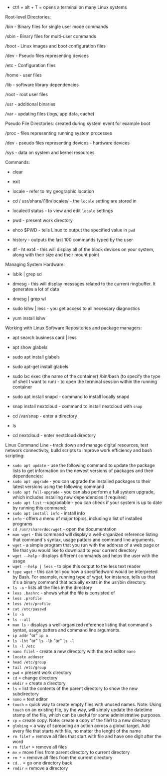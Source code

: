* ctrl + alt  + T = opens a terminal on many Linux systems

Root-level Directories:

/bin - Binary files for single user mode commands

/sbin - Binary files for multi-user commands

/boot - Linux images and boot configuration files

/dev - Pseudo files representing devices

/etc - Configuration files

/home - user files

/lib - software library dependencies

/root - root user files

/usr - additional binaries

/var - updating files (logs, app data, cache)

Pseudo File Directories: created during system event for example boot

/proc - files representing running system processes

/dev - pseudo files representing devices - hardware devices

/sys - data on system and kernel resources

Commands:

* clear

* exit

* locale - refer to my geographic location

* cd / usr/share/i18n/locales/ - the `locale` setting are stored in

* localectl status - to view and edit `locale` settings

* pwd - present work directory

* ehco $PWD - tells Linux to output the specified value in `pwd`

* history - outputs the last 100 commands typed by the user

* df - ht ext4 - this will display all of the block devices on your system, along with their size and their mount point

Managing System Hardware:

* lsblk | grep sd

* dmesg - this will display messages related to the current ringbuffer. It generates a lot of data

* dmesg | grep wl

* sudo lshw | less - you get access to all necessary diagnostics

* yum install lshw

Working with Linux Software Repositories and package managers:

*  apt search business card | less

*  apt show glabels

*  sudo apt install glabels

*  sudo apt-get install glabels

*  sudo lxc exec (the name of the container) /bin/bash (to specify the type of shell I want to run) - to open the terminal session within the running container

*  sudo apt install snapd - command to install locally snapd

*  snap install nextcloud - command to install nextcloud with `snap`

*  cd /var/snap - enter a directory

*  ls 

*  cd nextcloud - enter nextcloud directory

Linux Command Line - track down and manage digital resources, test network connectivity, build scripts to improve work efficiency and bash scripting:

* `sudo apt update` - use the following command to update the package lists to get information on the newest versions of packages and their dependencies:
* `sudo apt upgrade` - you can upgrade the installed packages to their latest versions using the following command
* `sudo apt full-upgrade` - you can also perform a full system upgrade, which includes installing new dependencies if required;
* `sudo apt list` --upgradable - you can check if your system is up to date by running this command;
* `sudo apt install info` - install info
* `info` - offers a menu of major topics, including a list of installed programs
* `cd /usr/share/doc/wget` - open the documentation
* `man wget` - this command will display a well-organized reference listing that command`s syntax, usage patters and command line arguments.
* `wget` - a simple program that you run with the address of a web page or file that you would like to download to your current directory
* `wget --help` - displays different commands and helps the user with the usage
* `wget --help | less` - to pipe this output to the less text reader
* `type wget` - this can tell you how a specifiedword would be interpreted by Bash. For example, running type of wget, for instance, tells us that it's a binary command that actually exists in the usr/bin directory.
* `ls -a` - lists all the files in the directory
* `less .bashrc` - shows what the file is consisted of
* `less .profile`
* `less /etc/profile`
* `cat /etc/passwd`
* `ls -a` 
* `ls --all` 
* `man ls` - displays a well-organized reference listing that command`s syntax, usage patters and command line arguments.
* `ip addr` "or" `ip a`
* `ls -lht` "or" `ls -lh` "or" `ls -l`
* `ls -l /etc`
* `nano filel` - create a new directory with the text editor `nano`
* `locate adduser`
* `head /etc/group`
* `tail /etc/group`
* `pwd` = present work directory
* `cd` = change directory
* `mkdir` = create a directory
* `ls` = list the contents of the parent directory to show the new subdirectory
* `nono` = text editor
* `touch` = quick way to create empty files with unused names. Note: Using `touch` on an existing file, by the way, will simply update the datetime stamp of the file, which can be useful for some administrative purposes.
* `cp` = create copy. Note: create a copy of the file1 to a new directory
* `globing` = a way of spreading an action across a global target. Add every file that starts with file, no matter the lenght of the name
* `rm file?` = remove all files that start with file and have one digit after the word
* `rm file*` = remove all files
* `mv` = move files from parent directory to current directory
* `rm *` = remove all files from the current directory
* `cd..` = go one directory back
* `rmdir` = remove a directory